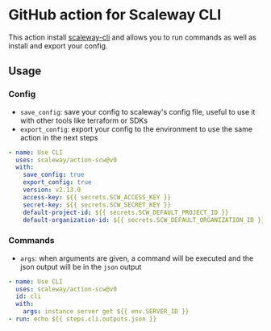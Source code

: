 # GitHub action for Scaleway CLI

This action install [scaleway-cli](https://github.com/scaleway/scaleway-cli) and allows you to run commands as well as install and export your config.

## Usage

### Config

- `save_config`: save your config to scaleway's config file, useful to use it with other tools like terraform or SDKs
- `export_config`: export your config to the environment to use the same action in the next steps

```yml
- name: Use CLI
  uses: scaleway/action-scw@v0
  with:
    save_config: true
    export_config: true
    version: v2.13.0
    access-key: ${{ secrets.SCW_ACCESS_KEY }}
    secret-key: ${{ secrets.SCW_SECRET_KEY }}
    default-project-id: ${{ secrets.SCW_DEFAULT_PROJECT_ID }}
    default-organization-id: ${{ secrets.SCW_DEFAULT_ORGANIZATION_ID }}
```

### Commands

- `args`: when arguments are given, a command will be executed and the json output will be in the `json` output

```yml
- name: Use CLI
  uses: scaleway/action-scw@v0
  id: cli
  with:
    args: instance server get ${{ env.SERVER_ID }}
- run: echo ${{ steps.cli.outputs.json }}
```
